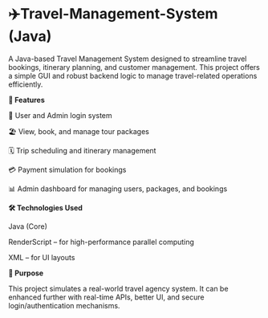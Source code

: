 # ✈️Travel-Management-System (Java)

A Java-based Travel Management System designed to streamline travel bookings, itinerary planning, and customer management. This project offers a simple GUI and robust backend logic to manage travel-related operations efficiently.

**💼 Features**

🧍 User and Admin login system

🏖️ View, book, and manage tour packages

🗓️ Trip scheduling and itinerary management

💳 Payment simulation for bookings

📊 Admin dashboard for managing users, packages, and bookings

**🛠️ Technologies Used**

Java (Core)

RenderScript – for high-performance parallel computing

XML – for UI layouts

**📌 Purpose**

This project simulates a real-world travel agency system. It can be enhanced further with real-time APIs, better UI, and secure login/authentication mechanisms.

